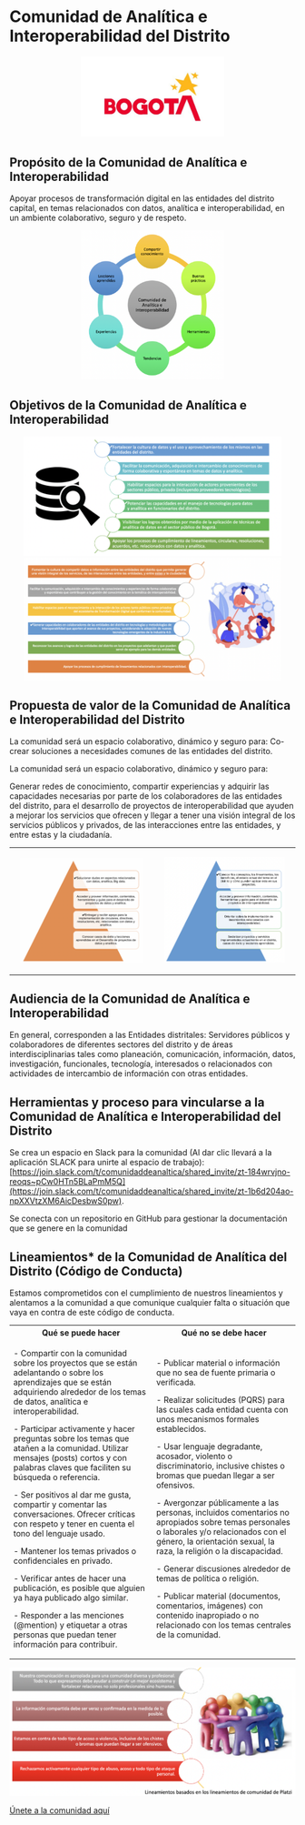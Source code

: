 # Comunidad de Analítica e Interoperabilidad del Distrito
<p align="center">
    <img src='imagenes/logo-bogota.jpg' style="width:50%;text-align:center;" />
</p>

## Propósito de la Comunidad de Analítica e Interoperabilidad
Apoyar procesos de transformación digital en las entidades del distrito capital, en temas relacionados con datos, analítica e interoperabilidad, en un ambiente colaborativo, seguro y de respeto.
<p align="center">
    <img src='imagenes/proposito-comunidad.png' style="width:50%;text-align:center;" />
</p>

## Objetivos de la Comunidad de Analítica e Interoperabilidad
<p align="center">
    <img src='imagenes/objetivo-comunidad-1.png' style="width:90%;text-align:center;" />
    <img src='imagenes/objetivo-comunidad-2.png' style="width:90%;text-align:center;" />
</p>

## Propuesta de valor de la Comunidad de Analítica e Interoperabilidad del Distrito
La comunidad será un espacio colaborativo, dinámico y seguro para:
Co-crear soluciones a necesidades comunes de las entidades del distrito.

La comunidad será un espacio colaborativo, dinámico y seguro para:

Generar redes de conocimiento, compartir experiencias y adquirir las capacidades necesarias por parte de los colaboradores de las entidades del distrito, para el desarrollo de proyectos de interoperabilidad que ayuden a mejorar los servicios que ofrecen y llegar a tener una visión integral de los servicios públicos y privados, de las interacciones entre las entidades, y entre estas y la ciudadanía.

<table style="border:none;">
    <tr>
        <td>
            <p align="center">
                <img src='imagenes/valor-1.png' style="width:90%;text-align:center;" />
            </p>
        </td>
        <td>
            <p align="center">
                <img src='imagenes/valor-2.png' style="width:90%;text-align:center;" />
            </p>
        </td>
    </tr>
</table>

## Audiencia de la Comunidad de Analítica e Interoperabilidad
En general, corresponden a las Entidades distritales: Servidores públicos y colaboradores de diferentes sectores del distrito y de áreas interdisciplinarias tales como planeación, comunicación, información, datos, investigación, funcionales, tecnología, interesados o relacionados con actividades de intercambio de información con otras entidades.
## Herramientas y proceso para vincularse a la Comunidad de Analítica e Interoperabilidad del Distrito 
Se crea un espacio en Slack para la comunidad (Al dar clic llevará a la aplicación SLACK para unirte al espacio de trabajo):
[https://join.slack.com/t/comunidaddeanaltica/shared_invite/zt-184wrvjno-reoqs~pCw0HTn5BLaPmM5Q](https://join.slack.com/t/comunidaddeanaltica/shared_invite/zt-1b6d204ao-npXXVtzXM6AicDesbwS0pw).

Se conecta con un repositorio en GitHub para gestionar la documentación que se genere en la comunidad

## Lineamientos* de la Comunidad de Analítica del Distrito (Código de Conducta)
Estamos comprometidos con el cumplimiento de nuestros lineamientos y alentamos a la comunidad a que comunique cualquier falta o situación que vaya en contra de este código de conducta.

<table style="border:none;">
    <tr>
        <th>
            Qué se puede hacer
        </th>
        <th>
            Qué no se debe hacer
        </th>
    </tr>
    <tr>
        <td>
            <p>- Compartir con la comunidad sobre los proyectos que se están adelantando o sobre los aprendizajes que se están adquiriendo alrededor de los temas de datos, analítica e interoperabilidad.</p>
            <p>- Participar activamente y hacer preguntas sobre los temas que atañen a la comunidad.  
            Utilizar mensajes (posts) cortos y con palabras claves que faciliten su búsqueda o referencia.</p>
            <p>- Ser positivos al dar me gusta, compartir y comentar las conversaciones. Ofrecer críticas con respeto y tener en cuenta el tono del lenguaje usado. </p>
            <p>- Mantener los temas privados o confidenciales en privado.</p>
            <p>- Verificar antes de hacer una publicación, es posible que alguien ya haya publicado algo similar.</p>
            <p>- Responder a las menciones (@mention) y etiquetar a otras personas que puedan tener información para contribuir.</p>
        </td>
        <td>
            <p>- Publicar material o información que no sea de fuente primaria o verificada.</p>
            <p>- Realizar solicitudes (PQRS) para las cuales cada entidad cuenta con unos mecanismos formales establecidos.</p>
            <p>- Usar lenguaje degradante, acosador, violento o discriminatorio, inclusive chistes o bromas que puedan llegar a ser ofensivos.</p> 
            <p>- Avergonzar públicamente a las personas, incluidos comentarios no apropiados sobre temas personales o laborales y/o relacionados con el género, la orientación sexual, la raza, la religión o la discapacidad.</p>
            <p>- Generar discusiones alrededor de temas de política o religión.</p>
            <p>- Publicar material (documentos, comentarios, imágenes) con contenido inapropiado o no relacionado con los temas centrales de la comunidad.</p>
        </td>
    </tr>
</table>

<img src='imagenes/lineamientos-1.png' />

[Únete a la comunidad aquí](https://join.slack.com/t/comunidaddeanaltica/shared_invite/zt-184wrvjno-reoqs~pCw0HTn5BLaPmM5Q)
